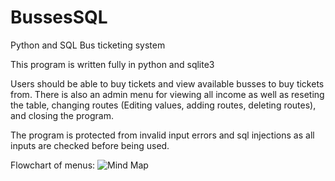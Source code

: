 # BussesSQL
Python and SQL Bus ticketing system

This program is written fully in python and sqlite3


Users should be able to buy tickets and view available busses to buy tickets from.
There is also an admin menu for viewing all income as well as reseting the table, changing routes (Editing values, adding routes, deleting routes), and closing the program.

The program is protected from invalid input errors and sql injections as all inputs are checked before being used.

Flowchart of menus: ![Mind Map](https://user-images.githubusercontent.com/95595686/201393523-74a8346a-dc13-40ba-b364-bb5d7923e0df.jpg)
